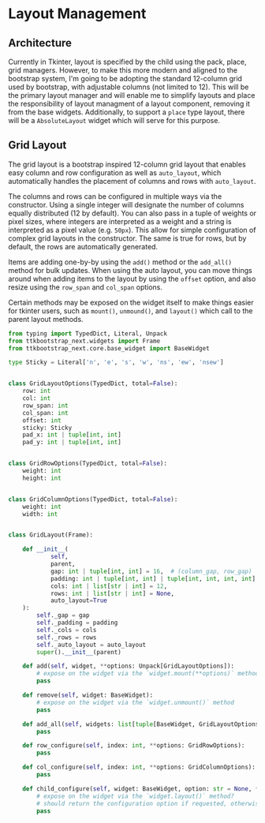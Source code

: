 # Layout Management

## Architecture

Currently in Tkinter, layout is specified by the child using the pack, place, grid managers. However, to make this more
modern and aligned to the bootstrap system, I'm going to be adopting the standard 12-column grid used by bootstrap, with
adjustable columns (not limited to 12). This will be the primary layout manager and will enable me to simplify layouts
and place the responsibility of layout managment of a layout component, removing it from the base widgets. Additionally,
to support a `place` type layout, there will be a `AbsoluteLayout` widget which will serve for this purpose.

## Grid Layout

The grid layout is a bootstrap inspired 12-column grid layout that enables easy column and row configuration as well as
`auto_layout`, which automatically handles the placement of columns and rows with `auto_layout`.

The columns and rows can be configured in multiple ways via the constructor. Using a single integer will designate the
number of columns equally distributed (12 by default). You can also pass in a tuple of weights or pixel sizes, where
integers are interpreted as a weight and a string is interpreted as a pixel value (e.g. `50px`). This allow for simple
configuration of complex grid layouts in the constructor. The same is true for rows, but by default, the rows are
automatically generated.

Items are adding one-by-by using the `add()` method or the `add_all()` method for bulk updates. When using the auto
layout, you can move things around when adding items to the layout by using the `offset` option, and also resize using
the `row_span` and `col_span` options.

Certain methods may be exposed on the widget itself to make things easier for tkinter users, such as `mount()`, `unmound()`, and `layout()` which call to the parent layout methods.

```python
from typing import TypedDict, Literal, Unpack
from ttkbootstrap_next.widgets import Frame
from ttkbootstrap_next.core.base_widget import BaseWidget

type Sticky = Literal['n', 'e', 's', 'w', 'ns', 'ew', 'nsew']


class GridLayoutOptions(TypedDict, total=False):
    row: int
    col: int
    row_span: int
    col_span: int
    offset: int
    sticky: Sticky
    pad_x: int | tuple[int, int]
    pad_y: int | tuple[int, int]


class GridRowOptions(TypedDict, total=False):
    weight: int
    height: int


class GridColumnOptions(TypedDict, total=False):
    weight: int
    width: int


class GridLayout(Frame):

    def __init__(
            self,
            parent,
            gap: int | tuple[int, int] = 16,  # (column_gap, row_gap)
            padding: int | tuple[int, int] | tuple[int, int, int, int] = None,
            cols: int | list[str | int] = 12,
            rows: int | list[str | int] = None,
            auto_layout=True
    ):
        self._gap = gap
        self._padding = padding
        self._cols = cols
        self._rows = rows
        self._auto_layout = auto_layout
        super().__init__(parent)

    def add(self, widget, **options: Unpack[GridLayoutOptions]):
        # expose on the widget via the `widget.mount(**options)` method?
        pass

    def remove(self, widget: BaseWidget):
        # expose on the widget via the `widget.unmount()` method
        pass

    def add_all(self, widgets: list[tuple[BaseWidget, GridLayoutOptions]]):
        pass

    def row_configure(self, index: int, **options: GridRowOptions):
        pass

    def col_configure(self, index: int, **options: GridColumnOptions):
        pass

    def child_configure(self, widget: BaseWidget, option: str = None, **options: GridLayoutOptions):
        # expose on the widget via the `widget.layout()` method?
        # should return the configuration option if requested, otherwise configure and return self
        pass

```